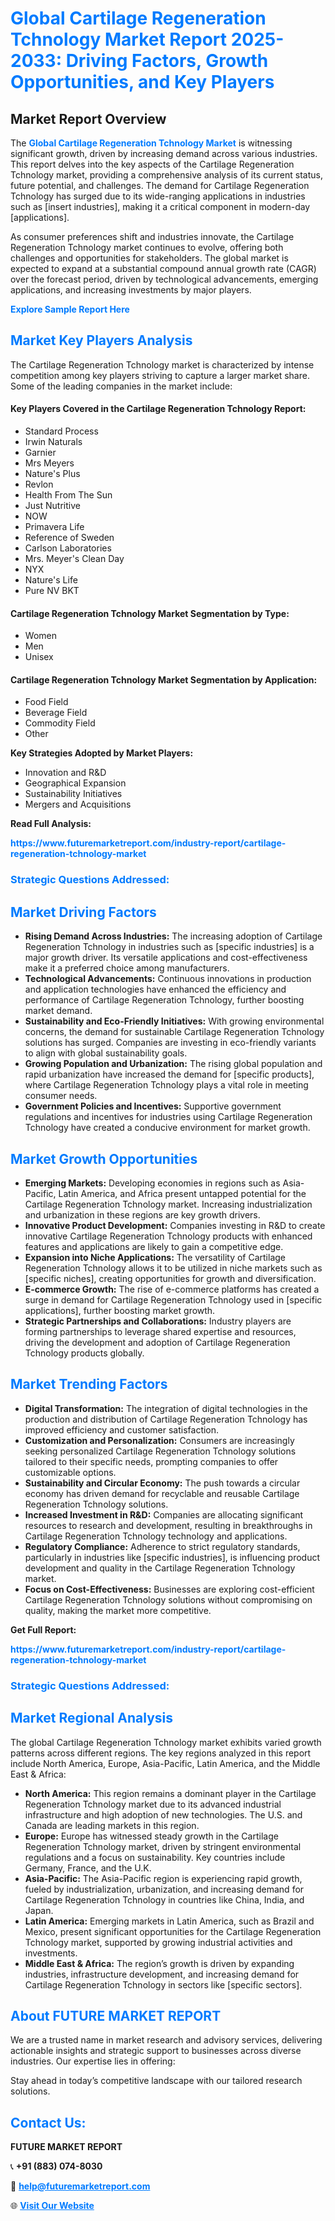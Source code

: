 <h1 style="color: #007BFF;">Global Cartilage Regeneration Tchnology Market Report 2025-2033: Driving Factors, Growth Opportunities, and Key Players</h1>

<section id="overview">
<h2>Market Report Overview</h2>
<p>The <a href="https://www.futuremarketreport.com/industry-report/cartilage-regeneration-tchnology-market" style="color: #007BFF; text-decoration: none;"><strong>Global Cartilage Regeneration Tchnology Market</strong></a> is witnessing significant growth, driven by increasing demand across various industries. This report delves into the key aspects of the Cartilage Regeneration Tchnology market, providing a comprehensive analysis of its current status, future potential, and challenges. The demand for Cartilage Regeneration Tchnology has surged due to its wide-ranging applications in industries such as [insert industries], making it a critical component in modern-day [applications].</p>
<p>As consumer preferences shift and industries innovate, the Cartilage Regeneration Tchnology market continues to evolve, offering both challenges and opportunities for stakeholders. The global market is expected to expand at a substantial compound annual growth rate (CAGR) over the forecast period, driven by technological advancements, emerging applications, and increasing investments by major players.</p>
</section>

<section id="overview">
<p><a href="https://www.futuremarketreport.com/request-sample/reportId=35112" style="color: #007BFF; text-decoration: none;"><strong>Explore Sample Report Here</strong></a></p>
</section>

<section id="key-players">
<h2 style="color: #007BFF;">Market Key Players Analysis</h2>
<p>The Cartilage Regeneration Tchnology market is characterized by intense competition among key players striving to capture a larger market share. Some of the leading companies in the market include:</p>
<h4>Key Players Covered in the Cartilage Regeneration Tchnology Report:</h4>
<ul><li>Standard Process</li><li>Irwin Naturals</li><li>Garnier</li><li>Mrs Meyers</li><li>Nature&#039;s Plus</li><li>Revlon</li><li>Health From The Sun</li><li>Just Nutritive</li><li>NOW</li><li>Primavera Life</li><li>Reference of Sweden</li><li>Carlson Laboratories</li><li>Mrs. Meyer&#039;s Clean Day</li><li>NYX</li><li>Nature&#039;s Life</li><li>Pure NV BKT</li></ul>
<h4>Cartilage Regeneration Tchnology Market Segmentation by Type:</h4>
<ul><li>Women</li><li>Men</li><li>Unisex</li></ul>

<h4>Cartilage Regeneration Tchnology Market Segmentation by Application:</h4>
<ul><li>Food Field</li><li>Beverage Field</li><li>Commodity Field</li><li>Other</li></ul>
<p><strong>Key Strategies Adopted by Market Players:</strong></p>
<ul>
<li>Innovation and R&D</li>
<li>Geographical Expansion</li>
<li>Sustainability Initiatives</li>
<li>Mergers and Acquisitions</li>
</ul>
</section>

<section>
<p><strong>Read Full Analysis: </strong></p><a href="https://www.futuremarketreport.com/industry-report/cartilage-regeneration-tchnology-market" style="color: #007BFF; text-decoration: none;"><strong>https://www.futuremarketreport.com/industry-report/cartilage-regeneration-tchnology-market</strong></a>
<h3 style="color: #007BFF;">Strategic Questions Addressed:</h3>
</section>

<section id="driving-factors">
<h2 style="color: #007BFF;">Market Driving Factors</h2>
<ul>
<li><strong>Rising Demand Across Industries:</strong> The increasing adoption of Cartilage Regeneration Tchnology in industries such as [specific industries] is a major growth driver. Its versatile applications and cost-effectiveness make it a preferred choice among manufacturers.</li>
<li><strong>Technological Advancements:</strong> Continuous innovations in production and application technologies have enhanced the efficiency and performance of Cartilage Regeneration Tchnology, further boosting market demand.</li>
<li><strong>Sustainability and Eco-Friendly Initiatives:</strong> With growing environmental concerns, the demand for sustainable Cartilage Regeneration Tchnology solutions has surged. Companies are investing in eco-friendly variants to align with global sustainability goals.</li>
<li><strong>Growing Population and Urbanization:</strong> The rising global population and rapid urbanization have increased the demand for [specific products], where Cartilage Regeneration Tchnology plays a vital role in meeting consumer needs.</li>
<li><strong>Government Policies and Incentives:</strong> Supportive government regulations and incentives for industries using Cartilage Regeneration Tchnology have created a conducive environment for market growth.</li>
</ul>
</section>

<section id="growth-opportunities">
<h2 style="color: #007BFF;">Market Growth Opportunities</h2>
<ul>
<li><strong>Emerging Markets:</strong> Developing economies in regions such as Asia-Pacific, Latin America, and Africa present untapped potential for the Cartilage Regeneration Tchnology market. Increasing industrialization and urbanization in these regions are key growth drivers.</li>
<li><strong>Innovative Product Development:</strong> Companies investing in R&D to create innovative Cartilage Regeneration Tchnology products with enhanced features and applications are likely to gain a competitive edge.</li>
<li><strong>Expansion into Niche Applications:</strong> The versatility of Cartilage Regeneration Tchnology allows it to be utilized in niche markets such as [specific niches], creating opportunities for growth and diversification.</li>
<li><strong>E-commerce Growth:</strong> The rise of e-commerce platforms has created a surge in demand for Cartilage Regeneration Tchnology used in [specific applications], further boosting market growth.</li>
<li><strong>Strategic Partnerships and Collaborations:</strong> Industry players are forming partnerships to leverage shared expertise and resources, driving the development and adoption of Cartilage Regeneration Tchnology products globally.</li>
</ul>
</section>

<section id="trending-factors">
<h2 style="color: #007BFF;">Market Trending Factors</h2>
<ul>
<li><strong>Digital Transformation:</strong> The integration of digital technologies in the production and distribution of Cartilage Regeneration Tchnology has improved efficiency and customer satisfaction.</li>
<li><strong>Customization and Personalization:</strong> Consumers are increasingly seeking personalized Cartilage Regeneration Tchnology solutions tailored to their specific needs, prompting companies to offer customizable options.</li>
<li><strong>Sustainability and Circular Economy:</strong> The push towards a circular economy has driven demand for recyclable and reusable Cartilage Regeneration Tchnology solutions.</li>
<li><strong>Increased Investment in R&D:</strong> Companies are allocating significant resources to research and development, resulting in breakthroughs in Cartilage Regeneration Tchnology technology and applications.</li>
<li><strong>Regulatory Compliance:</strong> Adherence to strict regulatory standards, particularly in industries like [specific industries], is influencing product development and quality in the Cartilage Regeneration Tchnology market.</li>
<li><strong>Focus on Cost-Effectiveness:</strong> Businesses are exploring cost-efficient Cartilage Regeneration Tchnology solutions without compromising on quality, making the market more competitive.</li>
</ul>
</section>

<section>
<p><strong>Get Full Report: </strong></p><a href="https://www.futuremarketreport.com/industry-report/cartilage-regeneration-tchnology-market" style="color: #007BFF; text-decoration: none;"><strong>https://www.futuremarketreport.com/industry-report/cartilage-regeneration-tchnology-market</strong></a>
<h3 style="color: #007BFF;">Strategic Questions Addressed:</h3>
</section>


<section id="regional-analysis">
<h2 style="color: #007BFF;">Market Regional Analysis</h2>
<p>The global Cartilage Regeneration Tchnology market exhibits varied growth patterns across different regions. The key regions analyzed in this report include North America, Europe, Asia-Pacific, Latin America, and the Middle East & Africa:</p>
<ul>
<li><strong>North America:</strong> This region remains a dominant player in the Cartilage Regeneration Tchnology market due to its advanced industrial infrastructure and high adoption of new technologies. The U.S. and Canada are leading markets in this region.</li>
<li><strong>Europe:</strong> Europe has witnessed steady growth in the Cartilage Regeneration Tchnology market, driven by stringent environmental regulations and a focus on sustainability. Key countries include Germany, France, and the U.K.</li>
<li><strong>Asia-Pacific:</strong> The Asia-Pacific region is experiencing rapid growth, fueled by industrialization, urbanization, and increasing demand for Cartilage Regeneration Tchnology in countries like China, India, and Japan.</li>
<li><strong>Latin America:</strong> Emerging markets in Latin America, such as Brazil and Mexico, present significant opportunities for the Cartilage Regeneration Tchnology market, supported by growing industrial activities and investments.</li>
<li><strong>Middle East & Africa:</strong> The region’s growth is driven by expanding industries, infrastructure development, and increasing demand for Cartilage Regeneration Tchnology in sectors like [specific sectors].</li>
</ul>
</section>

<footer>
<h2 style="color: #007BFF;">About FUTURE MARKET REPORT</h2>
<p>We are a trusted name in market research and advisory services, delivering actionable insights and strategic support to businesses across diverse industries. Our expertise lies in offering:</p>

<p>Stay ahead in today’s competitive landscape with our tailored research solutions.</p>

<h2 style="color: #007BFF;">Contact Us:</h2>
<p><strong>FUTURE MARKET REPORT</strong></p>
<p>📞 <strong>+91 (883) 074-8030</strong></p>
<p>📧 <strong><a href="mailto:help@futuremarketreport.com" style="color: #007BFF;">help@futuremarketreport.com</a></strong></p>
<p>🌐 <strong><a href="https://www.futuremarketreport.com/" style="color: #007BFF;">Visit Our Website</a></strong></p>
</footer>